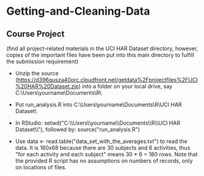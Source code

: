 Getting-and-Cleaning-Data
=========================

## Course Project
(find all project-related materials in the UCI HAR Dataset directory, however, copies of the important files have been put into this main directory to fulfill the submission requirement)

* Unzip the source (https://d396qusza40orc.cloudfront.net/getdata%2Fprojectfiles%2FUCI%20HAR%20Dataset.zip) into a folder on your local drive, say C:\Users\yourname\Documents\R\

* Put run_analysis.R into C:\Users\yourname\Documents\R\UCI HAR Dataset\

* In RStudio: setwd("C:\\\\Users\\\\yourname\\\\Documents\\\\R\\\\UCI HAR Dataset\\\\"), followed by: source("run_analysis.R")

* Use data <- read.table("data_set_with_the_averages.txt") to read the data. It is 180x68 because there are 30 subjects and 6 activities, thus "for each activity and each subject" means 30 * 6 = 180 rows. Note that the provided R script has no assumptions on numbers of records, only on locations of files.
